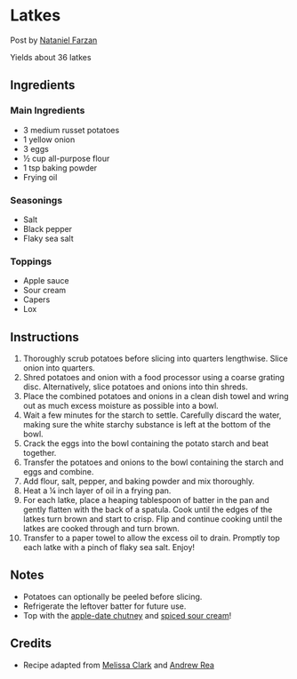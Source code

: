 # Latkes

Post by [Nataniel Farzan](https://github.com/natanielf)

Yields about 36 latkes

## Ingredients

### Main Ingredients

- 3 medium russet potatoes
- 1 yellow onion
- 3 eggs
- ½ cup all-purpose flour
- 1 tsp baking powder
- Frying oil

### Seasonings

- Salt
- Black pepper
- Flaky sea salt

### Toppings

- Apple sauce
- Sour cream
- Capers
- Lox

## Instructions

1. Thoroughly scrub potatoes before slicing into quarters lengthwise. Slice onion into quarters.
2. Shred potatoes and onion with a food processor using a coarse grating disc. Alternatively, slice potatoes and onions into thin shreds.
3. Place the combined potatoes and onions in a clean dish towel and wring out as much excess moisture as possible into a bowl.
4. Wait a few minutes for the starch to settle. Carefully discard the water, making sure the white starchy substance is left at the bottom of the bowl.
5. Crack the eggs into the bowl containing the potato starch and beat together.
6. Transfer the potatoes and onions to the bowl containing the starch and eggs and combine.
7. Add flour, salt, pepper, and baking powder and mix thoroughly.
8. Heat a ¼ inch layer of oil in a frying pan.
9. For each latke, place a heaping tablespoon of batter in the pan and gently flatten with the back of a spatula. Cook until the edges of the latkes turn brown and start to crisp. Flip and continue cooking until the latkes are cooked through and turn brown.
10. Transfer to a paper towel to allow the excess oil to drain. Promptly top each latke with a pinch of flaky sea salt. Enjoy!

## Notes

- Potatoes can optionally be peeled before slicing.
- Refrigerate the leftover batter for future use.
- Top with the [apple-date chutney](./apple_chutney.md) and [spiced sour cream](./spiced_sour_cream.md)! 

## Credits

- Recipe adapted from [Melissa Clark](https://cooking.nytimes.com/recipes/1015533-classic-potato-latkes) and [Andrew Rea](https://www.babi.sh/recipes/latkes)
